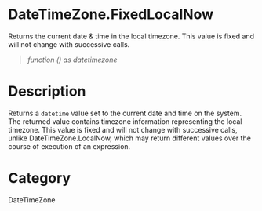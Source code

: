 ﻿# DateTimeZone.FixedLocalNow
Returns the current date & time in the local timezone. This value is fixed and will not change with successive calls.
> _function () as datetimezone_
# Description 
Returns a <code>datetime</code> value set to the current date and time on the system. The returned value contains timezone information representing the local timezone. This value is fixed and will not change with successive calls, unlike DateTimeZone.LocalNow, which may return different values over the course of execution of an expression.
# Category 
DateTimeZone
